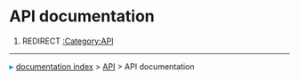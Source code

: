 # API documentation
1.  REDIRECT [:Category:API](:Category_API.md)



---
![](images/Right_arrow.png) [documentation index](../README.md) > [API](Category_API.md) > API documentation
